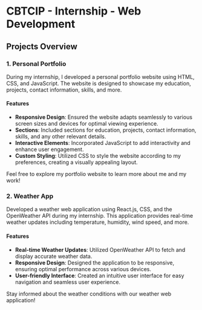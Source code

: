 # CBTCIP - Internship - Web Development

## Projects Overview

### 1. Personal Portfolio

During my internship, I developed a personal portfolio website using HTML, CSS, and JavaScript. The website is designed to showcase my education, projects, contact information, skills, and more.

#### Features

- **Responsive Design**: Ensured the website adapts seamlessly to various screen sizes and devices for optimal viewing experience.
- **Sections**: Included sections for education, projects, contact information, skills, and any other relevant details.
- **Interactive Elements**: Incorporated JavaScript to add interactivity and enhance user engagement.
- **Custom Styling**: Utilized CSS to style the website according to my preferences, creating a visually appealing layout.


Feel free to explore my portfolio website to learn more about me and my work!

### 2. Weather App

Developed a weather web application using React.js, CSS, and the OpenWeather API during my internship. This application provides real-time weather updates including temperature, humidity, wind speed, and more.

#### Features

- **Real-time Weather Updates**: Utilized OpenWeather API to fetch and display accurate weather data.
- **Responsive Design**: Designed the application to be responsive, ensuring optimal performance across various devices.
- **User-friendly Interface**: Created an intuitive user interface for easy navigation and seamless user experience.

Stay informed about the weather conditions with our weather web application!

